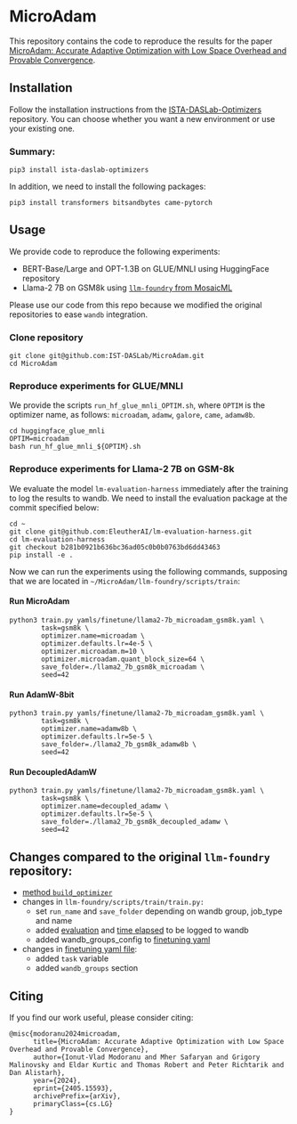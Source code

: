 # MicroAdam
This repository contains the code to reproduce the results for the paper [MicroAdam: Accurate 
Adaptive Optimization with Low Space Overhead and Provable Convergence](https://arxiv.org/pdf/2405.15593).

## Installation
Follow the installation instructions from the 
[ISTA-DASLab-Optimizers](https://github.com/IST-DASLab/ISTA-DASLab-Optimizers?tab=readme-ov-file#installation) 
repository. You can choose whether you want a new environment or use your existing one.

### Summary:
```shell
pip3 install ista-daslab-optimizers
```

In addition, we need to install the following packages:
```shell
pip3 install transformers bitsandbytes came-pytorch
```

## Usage
We provide code to reproduce the following experiments:
- BERT-Base/Large and OPT-1.3B on GLUE/MNLI using HuggingFace repository
- Llama-2 7B on GSM8k using [`llm-foundry` from MosaicML](https://github.com/mosaicml/llm-foundry)

Please use our code from this repo because we modified the original repositories to ease `wandb`
integration.

### Clone repository
```shell
git clone git@github.com:IST-DASLab/MicroAdam.git
cd MicroAdam
```

### Reproduce experiments for GLUE/MNLI
We provide the scripts `run_hf_glue_mnli_OPTIM.sh`, where `OPTIM` is the optimizer name, as follows: 
`microadam`, `adamw`, `galore`, `came`, `adamw8b`.

```shell
cd huggingface_glue_mnli
OPTIM=microadam
bash run_hf_glue_mnli_${OPTIM}.sh
```

### Reproduce experiments for Llama-2 7B on GSM-8k
We evaluate the model `lm-evaluation-harness` immediately after the training to log the results to wandb. We
need to install the evaluation package at the commit specified below:

```shell
cd ~
git clone git@github.com:EleutherAI/lm-evaluation-harness.git
cd lm-evaluation-harness
git checkout b281b0921b636bc36ad05c0b0b0763bd6dd43463
pip install -e .
```

Now we can run the experiments using the following commands, supposing that we are located in
`~/MicroAdam/llm-foundry/scripts/train`:

#### Run MicroAdam
```shell
python3 train.py yamls/finetune/llama2-7b_microadam_gsm8k.yaml \
        task=gsm8k \
        optimizer.name=microadam \
        optimizer.defaults.lr=4e-5 \
        optimizer.microadam.m=10 \
        optimizer.microadam.quant_block_size=64 \
        save_folder=./llama2_7b_gsm8k_microadam \
        seed=42
```

#### Run AdamW-8bit
```shell
python3 train.py yamls/finetune/llama2-7b_microadam_gsm8k.yaml \
        task=gsm8k \
        optimizer.name=adamw8b \
        optimizer.defaults.lr=5e-5 \
        save_folder=./llama2_7b_gsm8k_adamw8b \
        seed=42
```

#### Run DecoupledAdamW
```shell
python3 train.py yamls/finetune/llama2-7b_microadam_gsm8k.yaml \
        task=gsm8k \
        optimizer.name=decoupled_adamw \
        optimizer.defaults.lr=5e-5 \
        save_folder=./llama2_7b_gsm8k_decoupled_adamw \
        seed=42
```

## Changes compared to the original `llm-foundry` repository:
- [method `build_optimizer`](https://github.com/IST-DASLab/MicroAdam/blob/main/llm-foundry/llmfoundry/utils/builders.py#L373)
- changes in `llm-foundry/scripts/train/train.py:`
    * set `run_name` and `save_folder` depending on wandb group, job_type and name
    * added [evaluation](https://github.com/IST-DASLab/MicroAdam/blob/main/llm-foundry/scripts/train/evaluation.py) and [time elapsed](https://github.com/IST-DASLab/MicroAdam/blob/main/llm-foundry/scripts/train/train.py#L697) to be logged to wandb
    * added wandb_groups_config to [finetuning yaml](https://github.com/IST-DASLab/MicroAdam/blob/main/llm-foundry/scripts/train/yamls/finetune/llama2-7b_microadam_gsm8k.yaml#L105)
- changes in [finetuning yaml file](https://github.com/IST-DASLab/MicroAdam/blob/main/llm-foundry/scripts/train/yamls/finetune/llama2-7b_microadam_gsm8k.yaml):
    * added `task` variable
    * added `wandb_groups` section

## Citing
If you find our work useful, please consider citing:
```
@misc{modoranu2024microadam,
      title={MicroAdam: Accurate Adaptive Optimization with Low Space Overhead and Provable Convergence}, 
      author={Ionut-Vlad Modoranu and Mher Safaryan and Grigory Malinovsky and Eldar Kurtic and Thomas Robert and Peter Richtarik and Dan Alistarh},
      year={2024},
      eprint={2405.15593},
      archivePrefix={arXiv},
      primaryClass={cs.LG}
}
```